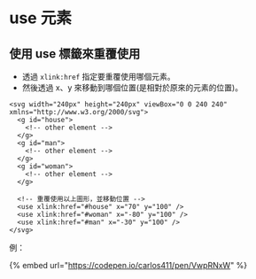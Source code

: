 # use 元素

## 使用 use 標籤來重覆使用

* 透過 `xlink:href` 指定要重覆使用哪個元素。
* 然後透過 x、y 來移動到哪個位置(是相對於原來的元素的位置)。

```markup
<svg width="240px" height="240px" viewBox="0 0 240 240" xmlns="http://www.w3.org/2000/svg">
  <g id="house">
    <!-- other element -->
  </g>
  <g id="man">
    <!-- other element -->
  </g>
  <g id="woman">
    <!-- other element -->
  </g>
  
  <!-- 重覆使用以上圖形，並移動位置 -->
  <use xlink:href="#house" x="70" y="100" />
  <use xlink:href="#woman" x="-80" y="100" />
  <use xlink:href="#man" x="-30" y="100" />
</svg>
```

例：

{% embed url="https://codepen.io/carlos411/pen/VwpRNxW" %}

